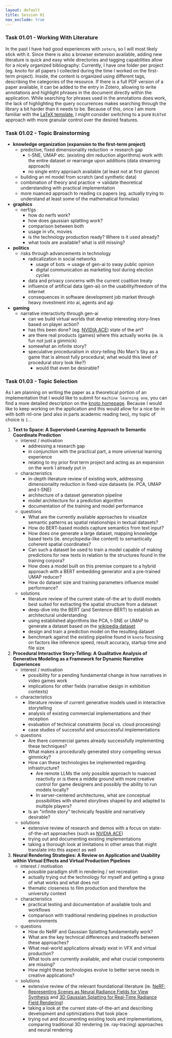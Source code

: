 ```yaml
---
layout: default
title: Session 01
nav_exclude: true
---
```


### Task 01.01 - Working With Literature

In the past I have had good experiences with `zotero`, so I will most likely stick with it. Since there is also a browser extension available, adding new literature is quick and easy while directories and tagging capabilities allow for a nicely organized bibliography: Currently, I have one folder per project (eg. knoto for all papers I collected during the time I worked on the first-term project). Inside, the content is organized using different tags, describing the categories of the resource. If there is a full PDF version of a paper available, it can be added to the entry in Zotero, allowing to write annotations and highlight phrases in the document directly within the application. While searching for phrases used in the annotations does work, the lack of highlighting the query occurrences makes searching through the library a bit harder than it needs to be. Because of this, once I am more familiar with the [LaTeX template](docs/01_sessions/01_introduction/acsfubPublStyle_2025.zip), I might consider switching to a pure `BibTeX` approach with more granular control over the desired features.

### Task 01.02 - Topic Brainstorming

- **knowledge organization (expansion to the first-term project)**
  - predictive, fixed dimensionality reduction -> research gap
    - t-SNE, UMAP etc. (existing dim reduction algorithms) work with the entire dataset or rearrange upon additions (data streaming approach)
    - no single entry approach available (at least not at first glance)
  - building an ml model from scratch (and synthetic data)
  - combination of theory and practice -> validate theoretical understanding with practical implementation
  - more nuanced approach to reading cs papers (eg. actually trying to understand at least some of the mathematical formulas)
- **graphics**
  - nerf/gs
    - how do nerfs work?
    - how does gaussian splatting work?
    - comparison between both
    - usage in vfx, movies
    - is the technology production ready? Where is it used already?
    - what tools are available? what is still missing?
- **politics**
  - risks through advancements in technology
    - radicalization in social networks
      - usage of bots -> usage of gen-ai to sway public opinion
      - digital communication as marketing tool during election cycles
    - data and privacy concerns with the current coalition treaty
    - influence of artificial data (gen-ai) on the usability/freedom of the internet
    - consequences in software development job market through heavy investment into ai, agents and agi
- **gaming**
  - narrative interactivity through gen-ai
    - can we build virtual worlds that develop interesting story-lines based on player action?
    - has this been done? (eg. [NVIDIA ACE](https://www.youtube.com/watch?v=psrXGPh80UM)) state of the art?
    - are there real products (games) where this actually works (ie. is fun not just a gimmick)
    - somewhat an infinite story?
    - speculative proceduralism in story-telling (No Man's Sky as a game that is almost fully procedural; what would this level of procedural story look like?)
      - would that even be desirable?


### Task 01.03 - Topic Selection

As I am planning on writing the paper as a theoretical portion of an implementation that I would like to submit for `machine learning one`, you can find a more detailed description on the [knoto homepage](https://knoto.whatphilipdoes.com/log/15-roadmap-term-2/). Because I would like to keep working on the application and this would allow for a nice tie-in with both ml-one (and also in parts academic reading two), my topic of choice is `1.`.

1. **Text to Space: A Supervised-Learning Approach to Semantic Coordinate Prediction**
   - interest / motivation
      - addressing a research gap
      - in conjunction with the practical part, a more universal learning experience 
      - relating to my prior first term project and acting as an expansion on the work I already put in
   - characteristics
      - in-depth literature review of existing work, addressing dimensionality reduction in fixed-size datasets (ie. PCA, UMAP and t-SNE)
      - architecture of a dataset generation pipeline
      - model architecture for a prediction algorithm
      - documentation of the training and model performance
   - questions
      - What are the currently available approaches to visualize semantic patterns as spatial relationships in textual datasets?
      - How do BERT-based models capture semantics from text input?
      - How does one generate a large dataset, mapping knowledge based texts (ie. encyclopedia-like content) to semantically coherent spatial coordinates?
      - Can such a dataset be used to train a model capable of making predictions for new texts in relation to the structures found in the training corpora?
      - How does a model built on this premise compare to a hybrid approach with a BERT embedding generator and a pre-trained UMAP reducer?
      - How do dataset size and training parameters influence model performance?
   - solutions
      - literature review of the current state-of-the art to distill models best suited for extracting the spatial structure from a dataset
      - deep-dive into the BERT (and Sentence-BERT) to establish an architectural understanding
      - using established algorithms like PCA, t-SNE or UMAP to generate a dataset based on the [wikipedia dataset](https://huggingface.co/datasets/wikimedia/wikipedia)
      - design and train a prediction model on the resulting dataset
      - benchmark against the existing pipeline found in `knoto` focusing on factors like inference speed, result accuracy, startup time and file size
2. **Procedural Interactive Story-Telling: A Qualitative Analysis of Generative Modeling as a Framework for Dynamic Narrative Experiences**
   - interest / motivation
      - possibility for a pending fundamental change in how narratives in video games work
      - implications for other fields (narrative design in exhibition contexts)
   - characteristics
      - literature review of current generative models used in interactive storytelling
      - analysis of existing commercial implementations and their reception
      - evaluation of technical constraints (local vs. cloud processing)
      - case studies of successful and unsuccessful implementations
   - questions
      - Are there commercial games already successfully implementing these techniques?
      - What makes a procedurally generated story compelling versus gimmicky?
      - How can these technologies be implemented regarding infrastructure?
        - Are remote LLMs the only possible approach to nuanced reactivity or is there a middle ground with more creative control for game designers and possibly the ability to run models locally?
        - In server-centered architectures, what are conceptual possibilities with shared storylines shaped by and adapted to multiple players?
      - Is an "infinite story" technically feasible and narratively desirable?
   - solutions
      - extensive review of research and demos with a focus on state-of-the-art approaches (such as [NVIDIA ACE](https://www.youtube.com/watch?v=psrXGPh80UM))
      - trying out and documenting existing implementations
      - taking a thorough look at limitations in other areas that might translate into this aspect as well
3. **Neural Rendering Strategies: A Review on Application and Usability within Virtual Effects and Virtual Production Pipelines**
   - interest / motivation
      - possible paradigm shift in rendering / set recreation
      - actually trying out the technology for myself and getting a grasp of what works and what does not
      - thematic closeness to film production and therefore the university context
   - characteristics
      - practical testing and documentation of available tools and workflows
      - comparison with traditional rendering pipelines in production environments
   - questions
      - How do NeRF and Gaussian Splatting fundamentally work?
      - What are the key technical differences and tradeoffs between these approaches?
      - What real-world applications already exist in VFX and virtual production?
      - What tools are currently available, and what crucial components are missing?
      - How might these technologies evolve to better serve needs in creative applications? 
   - solutions
      - extensive review of the relevant foundational literature (ie. [NeRF: Representing Scenes as Neural Radiance Fields for View Synthesis](https://doi.org/10.48550/arXiv.2003.08934) and [3D Gaussian Splatting for Real-Time Radiance Field Rendering](https://doi.org/10.48550/arXiv.2308.04079))
      - taking a look at the current state-of-the-art and describing development and optimizations that took place
      - trying out and documenting existing tools and implementations, comparing traditional 3D rendering (ie. ray-tracing) approaches and neural rendering
